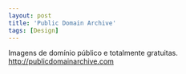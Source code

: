 ```yaml
---
layout: post
title: 'Public Domain Archive'
tags: [Design]
---
```


Imagens de domínio público e totalmente gratuitas.<br>
<http://publicdomainarchive.com>
